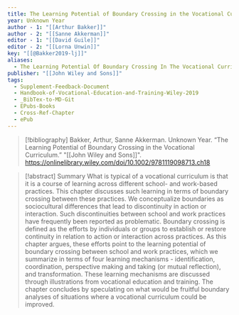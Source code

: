 ```yaml
---
title: The Learning Potential of Boundary Crossing in the Vocational Curriculum
year: Unknown Year
author - 1: "[[Arthur Bakker]]"
author - 2: "[[Sanne Akkerman]]"
editor - 1: "[[David Guile]]"
editor - 2: "[[Lorna Unwin]]"
key: "[[@Bakker2019-lj]]"
aliases:
  - The Learning Potential Of Boundary Crossing In The Vocational Curriculum
publisher: "[[John Wiley and Sons]]"
tags:
  - Supplement-Feedback-Document
  - Handbook-of-Vocational-Education-and-Training-Wiley-2019
  - _BibTex-to-MD-Git
  - EPubs-Books
  - Cross-Ref-Chapter
  - ePub
---
```


> [!bibliography]
> Bakker, Arthur, Sanne Akkerman. Unknown Year. “The Learning Potential of Boundary Crossing in the Vocational Curriculum.” "[[John Wiley and Sons]]". https://onlinelibrary.wiley.com/doi/10.1002/9781119098713.ch18

> [!abstract]
> Summary What is typical of a vocational curriculum is that it is a course of learning across different school- and work-based practices. This chapter discusses such learning in terms of boundary crossing between these practices. We conceptualize boundaries as sociocultural differences that lead to discontinuity in action or interaction. Such discontinuities between school and work practices have frequently been reported as problematic. Boundary crossing is defined as the efforts by individuals or groups to establish or restore continuity in relation to action or interaction across practices. As this chapter argues, these efforts point to the learning potential of boundary crossing between school and work practices, which we summarize in terms of four learning mechanisms -  identification, coordination, perspective making and taking (or mutual reflection), and transformation. These learning mechanisms are discussed through illustrations from vocational education and training. The chapter concludes by speculating on what would be fruitful boundary analyses of situations where a vocational curriculum could be improved.